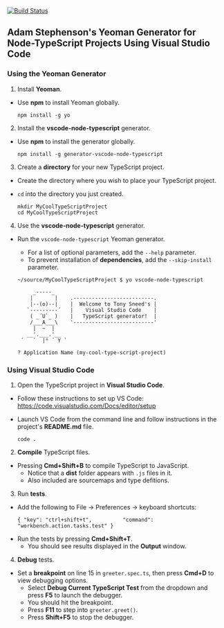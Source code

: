 [![Build Status](https://travis-ci.org/adstep/generator-vscode-node-typescript.svg?branch=master)](https://travis-ci.org/adstep/generator-vscode-node-typescript)
## Adam Stephenson's Yeoman Generator for Node-TypeScript Projects Using Visual Studio Code

### Using the Yeoman Generator

1. Install **Yeoman**.
  - Use **npm** to install Yeoman globally.

    ```shell
    npm install -g yo
    ```

2. Install the **vscode-node-typescript** generator.
  - Use **npm** to install the generator globally.

    ```shell
    npm install -g generator-vscode-node-typescript
    ```

3. Create a **directory** for your new TypeScript project.
  - Create the directory where you wish to place your TypeScript project.
  - `cd` into the directory you just created.

    ```shell
    mkdir MyCoolTypeScriptProject
    cd MyCoolTypeScriptProject
    ```

4. Use the **vscode-node-typescript** generator.
  - Run the `vscode-node-typescript` Yeoman generator.
    + For a list of optional parameters, add the `--help` parameter.
    + To prevent installation of **dependencies**, add the `--skip-install` parameter.

    ```shell
    ~/source/MyCoolTypeScriptProject $ yo vscode-node-typescript

         _-----_
        |       |    .--------------------------.
        |--(o)--|    |  Welcome to Tony Sneed's |
       `---------´   |    Visual Studio Code    |
        ( _´U`_ )    |   TypeScript generator!  |
        /___A___\    '--------------------------'
         |  ~  |
       __'.___.'__
     ´   `  |° ´ Y `

    ? Application Name (my-cool-type-script-project)
    ```

### Using Visual Studio Code

1. Open the TypeScript project in **Visual Studio Code**.
  - Follow these instructions to set up VS Code:
    https://code.visualstudio.com/Docs/editor/setup
  - Launch VS Code from the command line and follow instructions in the project's **README.md** file.

    ```shell
    code .
    ```

2. **Compile** TypeScript files.
  - Pressing **Cmd+Shift+B** to compile TypeScript to JavaScript.
    + Notice that a **dist** folder appears with `.js` files in it.
    + Also included are sourcemaps and type defitions.

3. Run **tests**.
  - Add the following to File -> Preferences -> keyboard shortcuts:
    ```
    { "key": "ctrl+shift+t",          "command": "workbench.action.tasks.test" }
    ```
  - Run the tests by pressing **Cmd+Shift+T**.
    + You should see results displayed in the **Output** window.

4. **Debug** tests.
  - Set a **breakpoint** on line 15 in `greeter.spec.ts`, then press **Cmd+D**
    to view debugging options.
    + Select **Debug Current TypeScript Test** from the dropdown and press **F5**
      to launch the debugger.
    + You should hit the breakpoint.
    + Press **F11** to step into `greeter.greet()`.
    + Press **Shift+F5** to stop the debugger.

